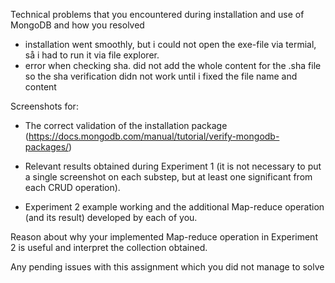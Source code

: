 Technical problems that you encountered during installation and use of MongoDB and how you resolved
- installation went smoothly, but i could not open the exe-file via termial, så i had to run it via file explorer.
- error when checking sha. did not add the whole content for the .sha file so the sha verification didn not work until i fixed the file name and content

Screenshots for:

- The correct validation of the installation package (https://docs.mongodb.com/manual/tutorial/verify-mongodb-packages/)

- Relevant results obtained during Experiment 1 (it is not necessary to put a single screenshot on each substep, but at least one significant from each CRUD operation).

- Experiment 2 example working and the additional Map-reduce operation (and its result) developed by each of you.

Reason about why your implemented Map-reduce operation in Experiment 2 is useful and interpret the collection obtained.

Any pending issues with this assignment which you did not manage to solve
